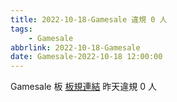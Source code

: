 ```yaml
---
title: 2022-10-18-Gamesale 違規 0 人
tags:
    - Gamesale
abbrlink: 2022-10-18-Gamesale
date: Gamesale-2022-10-18 12:00:00
---
```

Gamesale 板 [板規連結](https://www.ptt.cc/bbs/Gossiping/M.1637425085.A.07D.html)
昨天違規 0 人
